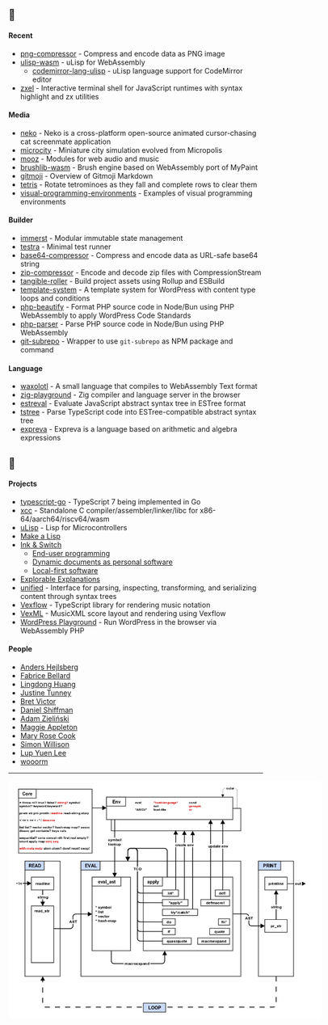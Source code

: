 ## :seedling:

#### Recent

- [png-compressor](https://github.com/eliot-akira/png-compressor) - Compress and encode data as PNG image
- [ulisp-wasm](https://github.com/eliot-akira/ulisp-wasm) - uLisp for WebAssembly
  - [codemirror-lang-ulisp](https://github.com/eliot-akira/codemirror-lang-ulisp) - uLisp language support for CodeMirror editor
- [zxel](https://github.com/eliot-akira/zxel) - Interactive terminal shell for JavaScript runtimes with syntax highlight and zx utilities

#### Media

- [neko](https://github.com/eliot-akira/neko) - Neko is a cross-platform open-source animated cursor-chasing cat screenmate application
- [microcity](https://github.com/eliot-akira/microcity) - Miniature city simulation evolved from Micropolis
- [mooz](https://github.com/moozap/mooz) - Modules for web audio and music
- [brushlib-wasm](https://github.com/eliot-akira/brushlib-wasm) - Brush engine based on WebAssembly port of MyPaint
- [gitmoji](https://github.com/eliot-akira/gitmoji) - Overview of Gitmoji Markdown
- [tetris](https://github.com/eliot-akira/tetris) - Rotate tetrominoes as they fall and complete rows to clear them
- [visual-programming-environments](https://github.com/eliot-akira/visual-programming-environments) - Examples of visual programming environments

#### Builder

- [immerst](https://github.com/eliot-akira/immerst) - Modular immutable state management
- [testra](https://github.com/eliot-akira/testra) - Minimal test runner
- [base64-compressor](https://github.com/eliot-akira/base64-compressor) - Compress and encode data as URL-safe base64 string
- [zip-compressor](https://github.com/eliot-akira/zip-compressor) - Encode and decode zip files with CompressionStream
- [tangible-roller](https://github.com/TangibleInc/tangible-roller) - Build project assets using Rollup and ESBuild 
- [template-system](https://github.com/TangibleInc/template-system) - A template system for WordPress with content type loops and conditions 
- [php-beautify](https://github.com/expreva/php-beautify) - Format PHP source code in Node/Bun using PHP WebAssembly to apply WordPress Code Standards
- [php-parser](https://github.com/expreva/php-parser) - Parse PHP source code in Node/Bun using PHP WebAssembly
- [git-subrepo](https://github.com/TangibleInc/git-subrepo) - Wrapper to use `git-subrepo` as NPM package and command

#### Language

- [waxolotl](https://github.com/eliot-akira/waxolotl) - A small language that compiles to WebAssembly Text format
- [zig-playground](https://github.com/eliot-akira/zig-playground) - Zig compiler and language server in the browser
- [estreval](https://github.com/expreva/estreval) - Evaluate JavaScript abstract syntax tree in ESTree format
- [tstree](https://github.com/expreva/tstree) - Parse TypeScript code into ESTree-compatible abstract syntax tree
- [expreva](https://github.com/expreva) - Expreva is a language based on arithmetic and algebra expressions

## :eyes:

#### Projects

- [typescript-go](https://github.com/microsoft/typescript-go) - TypeScript 7 being implemented in Go
- [xcc](https://github.com/tyfkda/xcc) -  Standalone C compiler/assembler/linker/libc for x86-64/aarch64/riscv64/wasm
- [uLisp](http://www.ulisp.com/) - Lisp for Microcontrollers
- [Make a Lisp](https://github.com/kanaka/mal)
- [Ink & Switch](https://www.inkandswitch.com)
  - [End-user programming](https://www.inkandswitch.com/end-user-programming/)
  - [Dynamic documents as personal software](https://www.inkandswitch.com/potluck/)
  - [Local-first software](https://www.inkandswitch.com/local-first/)
- [Explorable Explanations](https://explorabl.es/all/)
- [unified](https://unifiedjs.com/) - Interface for parsing, inspecting, transforming, and serializing content through syntax trees 
- [Vexflow](https://github.com/vexflow/vexflow) - TypeScript library for rendering music notation
- [VexML](https://github.com/stringsync/vexml) - MusicXML score layout and rendering using Vexflow
- [WordPress Playground](https://github.com/WordPress/wordpress-playground) - Run WordPress in the browser via WebAssembly PHP

#### People

- [Anders Hejlsberg](https://github.com/ahejlsberg)
- [Fabrice Bellard](https://bellard.org/)
- [Lingdong Huang](https://github.com/LingDong-)
- [Justine Tunney](https://github.com/jart)
- [Bret Victor](https://worrydream.com/)
- [Daniel Shiffman](https://github.com/shiffman)
- [Adam Zieliński](https://github.com/adamziel)
- [Maggie Appleton](https://maggieappleton.com/)
- [Mary Rose Cook](https://maryrosecook.com/)
- [Simon Willison](https://github.com/simonw)
- [Lup Yuen Lee](https://lupyuen.org/)
- [wooorm](https://github.com/wooorm)

---

<img src="assets/stepA_mal.png" alt="LISP" style="max-width:620px;border-radius:6px">
